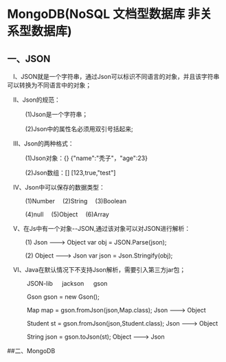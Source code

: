 # MongoDB(NoSQL 文档型数据库 非关系型数据库)
## 一、JSON

&emsp;Ⅰ、JSON就是一个字符串，通过Json可以标识不同语言的对象，并且该字符串可以转换为不同语言中的对象；

&emsp;Ⅱ、Json的规范：

&emsp;&emsp;&emsp;(1)Json是一个字符串；

&emsp;&emsp;&emsp;(2)Json中的属性名必须用双引号括起来;

&emsp;Ⅲ、Json的两种格式：

&emsp;&emsp;&emsp;(1)Json对象：{}  {"name":"秃子"，"age":23}

&emsp;&emsp;&emsp;(2)Json数组：[]  [123,true,"test"]

&emsp;Ⅳ、Json中可以保存的数据类型：

&emsp;&emsp;&emsp;(1)Number  &emsp;(2)String   &emsp;(3)Boolean

&emsp;&emsp;&emsp;(4)null   &emsp;(5)Object   &emsp;(6)Array

&emsp;Ⅴ、在Js中有一个对象--JSON,通过该对象可以对JSON进行解析：

&emsp;&emsp;&emsp;(1) Json ---> Object    var obj = JSON.Parse(json);

&emsp;&emsp;&emsp;(2) Object ---> Json    var json = Json.Stringify(obj);

&emsp;Ⅵ、Java在默认情况下不支持Json解析，需要引入第三方jar包；

&emsp;&emsp;&emsp;  JSON-lib  &emsp;   jackson  &emsp;  gson

&emsp;&emsp;&emsp; Gson gson = new Gson();

&emsp;&emsp;&emsp; Map map = gson.fromJson(json,Map.class);  Json ---> Object

&emsp;&emsp;&emsp; Student st = gson.fromJson(json,Student.class);  Json ---> Object

&emsp;&emsp;&emsp; String json = gson.toJson(st);  Object ---> Json

##二、MongoDB


 
